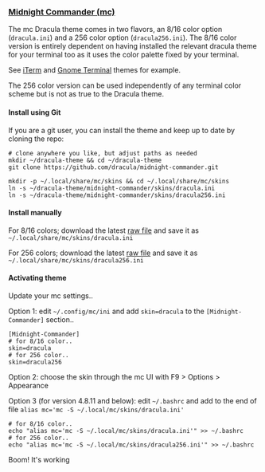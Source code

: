 ### [Midnight Commander (mc)](https://midnight-commander.org/)

The mc Dracula theme comes in two flavors, an 8/16 color option (`dracula.ini`) and a 256 color option (`dracula256.ini`). The 8/16 color version is entirely dependent on having installed the relevant dracula theme for your terminal too as it uses the color palette fixed by your terminal.

See [iTerm](https://draculatheme.com/iterm/) and [Gnome Terminal](https://draculatheme.com/gnome-terminal/) themes for example.

The 256 color version can be used independently of any terminal color scheme but is not as true to the Dracula theme.

#### Install using Git

If you are a git user, you can install the theme and keep up to date by cloning the repo:

    # clone anywhere you like, but adjust paths as needed
    mkdir ~/dracula-theme && cd ~/dracula-theme
    git clone https://github.com/dracula/midnight-commander.git
    
    mkdir -p ~/.local/share/mc/skins && cd ~/.local/share/mc/skins
    ln -s ~/dracula-theme/midnight-commander/skins/dracula.ini
    ln -s ~/dracula-theme/midnight-commander/skins/dracula256.ini


#### Install manually

For 8/16 colors; download the latest [raw file](https://raw.githubusercontent.com/dracula/midnight-commander/master/skins/dracula.ini) and save it as `~/.local/share/mc/skins/dracula.ini`

For 256 colors; download the latest [raw file](https://raw.githubusercontent.com/dracula/midnight-commander/master/skins/dracula256.ini) and save it as `~/.local/share/mc/skins/dracula256.ini`

#### Activating theme

Update your mc settings..

Option 1: edit `~/.config/mc/ini` and add `skin=dracula` to the `[Midnight-Commander]` section..

    [Midnight-Commander]
    # for 8/16 color..
    skin=dracula
    # for 256 color..
    skin=dracula256

Option 2: choose the skin through the mc UI with F9 > Options > Appearance

Option 3 (for version 4.8.11 and below): edit `~/.bashrc` and add to the end of file `alias mc='mc -S ~/.local/mc/skins/dracula.ini'`

    # for 8/16 color..
    echo "alias mc='mc -S ~/.local/mc/skins/dracula.ini'" >> ~/.bashrc
    # for 256 color..
    echo "alias mc='mc -S ~/.local/mc/skins/dracula256.ini'" >> ~/.bashrc

Boom! It's working
